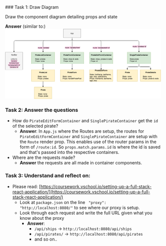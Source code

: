 
### Task 1: Draw Diagram

Draw the component diagram detailing props and state

**Answer** (similar to:)
![pirates_ships_component_diagram.png](./pirates_ships_component_diagram.png)
 
### Task 2: Answer the questions
 * How do `PirateEditFormContainer` and `SinglePirateContainer` get the `id` of the selected pirate?
 	* **Answer**: In `App.js` where the Routes are setup, the routes for `PirateEditFormContainer` and `SinglePirateContainer` are setup with the `Route` render prop. This enables use of the router params in the form of `/route:id`. So `props.match.params.id` is where the id is saved and that's passed into the respective containers.
 * Where are the requests made?
 	* **Answer** the requests are all made in container components.

### Task 3: Understand and reflect on:

 * Please read: [https://coursework.vschool.io/setting-up-a-full-stack-react-application/](https://coursework.vschool.io/setting-up-a-full-stack-react-application/)
    * Look at `package.json` on the line  ` "proxy": "http://localhost:8080/"` to see where our proxy is setup.
    * Look through each request and write the full URL given what you know about the proxy
    	* **Answer**: 
    		* `/api/ships` -> `http://localhost:8080/api/ships`
    		* `/api/pirates/` -> `http://localhost:8080/api/pirates`
    		* and so on..